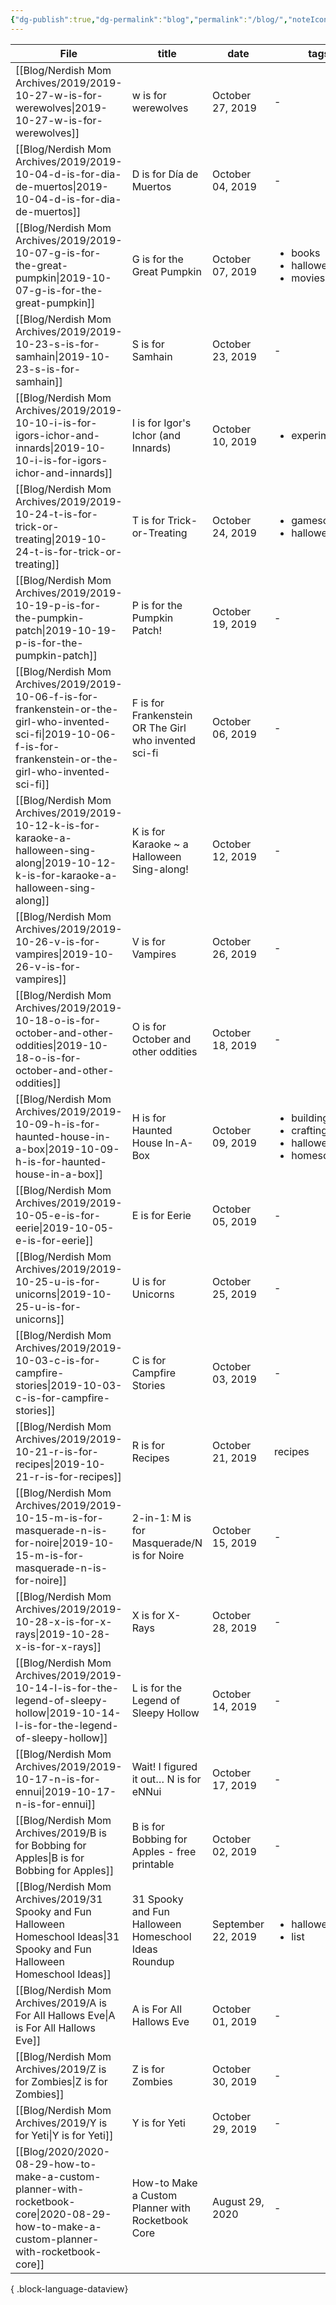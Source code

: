 ```yaml
---
{"dg-publish":true,"dg-permalink":"blog","permalink":"/blog/","noteIcon":""}
---
```



| File                                                                                                                                                                     | title                                                 | date               | tags                                                                             | categories                                     |
| ------------------------------------------------------------------------------------------------------------------------------------------------------------------------ | ----------------------------------------------------- | ------------------ | -------------------------------------------------------------------------------- | ---------------------------------------------- |
| [[Blog/Nerdish Mom Archives/2019/2019-10-27-w-is-for-werewolves\|2019-10-27-w-is-for-werewolves]]                                                                     | w is for werewolves                                   | October 27, 2019   | \-                                                                               | <ul><li>homeschool</li><li>parenting</li></ul> |
| [[Blog/Nerdish Mom Archives/2019/2019-10-04-d-is-for-dia-de-muertos\|2019-10-04-d-is-for-dia-de-muertos]]                                                             | D is for Día de Muertos                               | October 04, 2019   | \-                                                                               | <ul><li>homeschool</li></ul>                   |
| [[Blog/Nerdish Mom Archives/2019/2019-10-07-g-is-for-the-great-pumpkin\|2019-10-07-g-is-for-the-great-pumpkin]]                                                       | G is for the Great Pumpkin                            | October 07, 2019   | <ul><li>books</li><li>halloween</li><li>movies</li></ul>                         | <ul><li>parenting</li></ul>                    |
| [[Blog/Nerdish Mom Archives/2019/2019-10-23-s-is-for-samhain\|2019-10-23-s-is-for-samhain]]                                                                           | S is for Samhain                                      | October 23, 2019   | \-                                                                               | <ul><li>homeschool</li></ul>                   |
| [[Blog/Nerdish Mom Archives/2019/2019-10-10-i-is-for-igors-ichor-and-innards\|2019-10-10-i-is-for-igors-ichor-and-innards]]                                           | I is for Igor's Ichor (and Innards)                   | October 10, 2019   | <ul><li>experiments</li></ul>                                                    | <ul><li>homeschool</li></ul>                   |
| [[Blog/Nerdish Mom Archives/2019/2019-10-24-t-is-for-trick-or-treating\|2019-10-24-t-is-for-trick-or-treating]]                                                       | T is for Trick-or-Treating                            | October 24, 2019   | <ul><li>gameschooling</li><li>halloween</li></ul>                                | <ul><li>homeschool</li></ul>                   |
| [[Blog/Nerdish Mom Archives/2019/2019-10-19-p-is-for-the-pumpkin-patch\|2019-10-19-p-is-for-the-pumpkin-patch]]                                                       | P is for the Pumpkin Patch!                           | October 19, 2019   | \-                                                                               | <ul><li>homeschool</li><li>parenting</li></ul> |
| [[Blog/Nerdish Mom Archives/2019/2019-10-06-f-is-for-frankenstein-or-the-girl-who-invented-sci-fi\|2019-10-06-f-is-for-frankenstein-or-the-girl-who-invented-sci-fi]] | F is for Frankenstein OR The Girl who invented sci-fi | October 06, 2019   | \-                                                                               | homeschool                                     |
| [[Blog/Nerdish Mom Archives/2019/2019-10-12-k-is-for-karaoke-a-halloween-sing-along\|2019-10-12-k-is-for-karaoke-a-halloween-sing-along]]                             | K is for Karaoke ~ a Halloween Sing-along!            | October 12, 2019   | \-                                                                               | <ul><li>parenting</li></ul>                    |
| [[Blog/Nerdish Mom Archives/2019/2019-10-26-v-is-for-vampires\|2019-10-26-v-is-for-vampires]]                                                                         | V is for Vampires                                     | October 26, 2019   | \-                                                                               | <ul><li>homeschool</li></ul>                   |
| [[Blog/Nerdish Mom Archives/2019/2019-10-18-o-is-for-october-and-other-oddities\|2019-10-18-o-is-for-october-and-other-oddities]]                                     | O is for October and other oddities                   | October 18, 2019   | \-                                                                               | <ul><li>homeschool</li><li>parenting</li></ul> |
| [[Blog/Nerdish Mom Archives/2019/2019-10-09-h-is-for-haunted-house-in-a-box\|2019-10-09-h-is-for-haunted-house-in-a-box]]                                             | H is for Haunted House In-A-Box                       | October 09, 2019   | <ul><li>building</li><li>crafting</li><li>halloween</li><li>homeschool</li></ul> | <ul><li>homeschool</li><li>parenting</li></ul> |
| [[Blog/Nerdish Mom Archives/2019/2019-10-05-e-is-for-eerie\|2019-10-05-e-is-for-eerie]]                                                                               | E is for Eerie                                        | October 05, 2019   | \-                                                                               | <ul><li>homeschool</li></ul>                   |
| [[Blog/Nerdish Mom Archives/2019/2019-10-25-u-is-for-unicorns\|2019-10-25-u-is-for-unicorns]]                                                                         | U is for Unicorns                                     | October 25, 2019   | \-                                                                               | <ul><li>homeschool</li></ul>                   |
| [[Blog/Nerdish Mom Archives/2019/2019-10-03-c-is-for-campfire-stories\|2019-10-03-c-is-for-campfire-stories]]                                                         | C is for Campfire Stories                             | October 03, 2019   | \-                                                                               | <ul><li>parenting</li></ul>                    |
| [[Blog/Nerdish Mom Archives/2019/2019-10-21-r-is-for-recipes\|2019-10-21-r-is-for-recipes]]                                                                           | R is for Recipes                                      | October 21, 2019   | recipes                                                                          | <ul><li>kitchen</li></ul>                      |
| [[Blog/Nerdish Mom Archives/2019/2019-10-15-m-is-for-masquerade-n-is-for-noire\|2019-10-15-m-is-for-masquerade-n-is-for-noire]]                                       | 2-in-1: M is for Masquerade/N is for Noire            | October 15, 2019   | \-                                                                               | <ul><li>parenting</li></ul>                    |
| [[Blog/Nerdish Mom Archives/2019/2019-10-28-x-is-for-x-rays\|2019-10-28-x-is-for-x-rays]]                                                                             | X is for X-Rays                                       | October 28, 2019   | \-                                                                               | <ul><li>homeschool</li></ul>                   |
| [[Blog/Nerdish Mom Archives/2019/2019-10-14-l-is-for-the-legend-of-sleepy-hollow\|2019-10-14-l-is-for-the-legend-of-sleepy-hollow]]                                   | L is for the Legend of Sleepy Hollow                  | October 14, 2019   | \-                                                                               | <ul><li>homeschool</li></ul>                   |
| [[Blog/Nerdish Mom Archives/2019/2019-10-17-n-is-for-ennui\|2019-10-17-n-is-for-ennui]]                                                                               | Wait! I figured it out… N is for eNNui                | October 17, 2019   | \-                                                                               | <ul><li>parenting</li></ul>                    |
| [[Blog/Nerdish Mom Archives/2019/B is for Bobbing for Apples\|B is for Bobbing for Apples]]                                                                           | B is for Bobbing for Apples - free printable          | October 02, 2019   | \-                                                                               | <ul><li>homeschool</li></ul>                   |
| [[Blog/Nerdish Mom Archives/2019/31 Spooky and Fun Halloween Homeschool Ideas\|31 Spooky and Fun Halloween Homeschool Ideas]]                                         | 31 Spooky and Fun Halloween Homeschool Ideas Roundup  | September 22, 2019 | <ul><li>halloween</li><li>list</li></ul>                                         | <ul><li>homeschool</li></ul>                   |
| [[Blog/Nerdish Mom Archives/2019/A is For All Hallows Eve\|A is For All Hallows Eve]]                                                                                 | A is For All Hallows Eve                              | October 01, 2019   | \-                                                                               | <ul><li>homeschool</li></ul>                   |
| [[Blog/Nerdish Mom Archives/2019/Z is for Zombies\|Z is for Zombies]]                                                                                                 | Z is for Zombies                                      | October 30, 2019   | \-                                                                               | <ul><li>spins</li></ul>                        |
| [[Blog/Nerdish Mom Archives/2019/Y is for Yeti\|Y is for Yeti]]                                                                                                       | Y is for Yeti                                         | October 29, 2019   | \-                                                                               | <ul><li>homeschool</li></ul>                   |
| [[Blog/2020/2020-08-29-how-to-make-a-custom-planner-with-rocketbook-core\|2020-08-29-how-to-make-a-custom-planner-with-rocketbook-core]]                              | How-to Make a Custom Planner with Rocketbook Core     | August 29, 2020    | \-                                                                               | archive                                        |

{ .block-language-dataview}